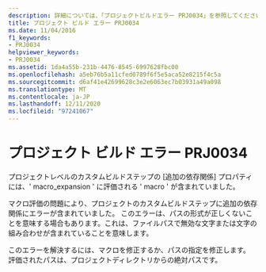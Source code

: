 ```yaml
---
description: 詳細については、「プロジェクトビルドエラー PRJ0034」を参照してください。
title: プロジェクト ビルド エラー PRJ0034
ms.date: 11/04/2016
f1_keywords:
- PRJ0034
helpviewer_keywords:
- PRJ0034
ms.assetid: 1da4a55b-231b-4476-8545-6997628fbc00
ms.openlocfilehash: a5eb76b5a11cfed0789f6f5e5aca52e8215f4c5a
ms.sourcegitcommit: d6af41e42699628c3e2e6063ec7b03931a49a098
ms.translationtype: MT
ms.contentlocale: ja-JP
ms.lasthandoff: 12/11/2020
ms.locfileid: "97241067"
---
```

# <a name="project-build-error-prj0034"></a>プロジェクト ビルド エラー PRJ0034

プロジェクトレベルのカスタムビルドステップの [追加の依存関係] プロパティには、' macro_expansion ' に評価される ' macro ' が含まれていました。

マクロ評価の問題により、プロジェクトのカスタムビルドステップに追加の依存関係にエラーが含まれていました。 このエラーは、パスの形式が正しくないことを意味する場合もあります。これは、ファイルパスで無効な文字または文字の組み合わせが含まれていることを意味します。

このエラーを解決するには、マクロを修正するか、パスの指定を修正します。 評価されたパスは、プロジェクトディレクトリからの絶対パスです。
